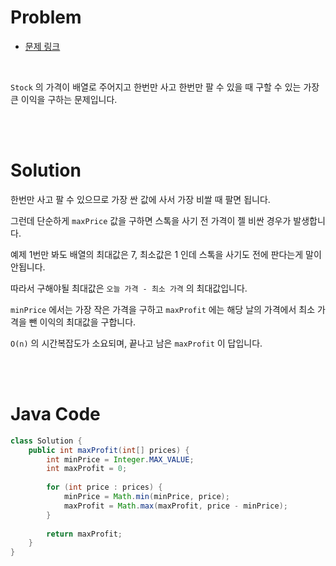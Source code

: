 # Problem

- [문제 링크](https://leetcode.com/problems/best-time-to-buy-and-sell-stock/)

<br>

`Stock` 의 가격이 배열로 주어지고 한번만 사고 한번만 팔 수 있을 때 구할 수 있는 가장 큰 이익을 구하는 문제입니다.

<br><br>

# Solution

한번만 사고 팔 수 있으므로 가장 싼 값에 사서 가장 비쌀 때 팔면 됩니다.

그런데 단순하게 `maxPrice` 값을 구하면 스톡을 사기 전 가격이 젤 비싼 경우가 발생합니다.

예제 1번만 봐도 배열의 최대값은 7, 최소값은 1 인데 스톡을 사기도 전에 판다는게 말이 안됩니다.

따라서 구해야될 최대값은 `오늘 가격 - 최소 가격` 의 최대값입니다.

`minPrice` 에서는 가장 작은 가격을 구하고 `maxProfit` 에는 해당 날의 가격에서 최소 가격을 뺀 이익의 최대값을 구합니다.

`O(n)` 의 시간복잡도가 소요되며, 끝나고 남은 `maxProfit` 이 답입니다.

<br><br>

# Java Code

```java
class Solution {
    public int maxProfit(int[] prices) {
        int minPrice = Integer.MAX_VALUE;
        int maxProfit = 0;
        
        for (int price : prices) {
            minPrice = Math.min(minPrice, price);
            maxProfit = Math.max(maxProfit, price - minPrice);
        }
        
        return maxProfit;
    }
}
```
